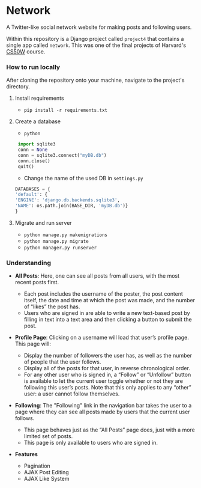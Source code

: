 # Network
A Twitter-like social network website for making posts and following users.

Within this repository is a Django project called `project4` that contains a single app called `network`. This was one of the final projects of Harvard's [CS50W](https://courses.edx.org/courses/course-v1:HarvardX+CS50W+Web/course/) course.

### How to run locally
After cloning the repository onto your machine, navigate to the project's directory.

1. Install requirements
    - `pip install -r requirements.txt`
2. Create a database
    - `python`
    ```python
     import sqlite3
     conn = None
     conn = sqlite3.connect("myDB.db")
     conn.close()
     quit()
    ```
    - Change the name of the used DB in `settings.py`
    ```py
    DATABASES = {
    'default': {
    'ENGINE': 'django.db.backends.sqlite3',
    'NAME': os.path.join(BASE_DIR, 'myDB.db')}
    }
    ```

3. Migrate and run server
    - `python manage.py makemigrations`
    - `python manage.py migrate`
    - `python manager.py runserver`

### Understanding
- **All Posts**: Here, one can see all posts from all users, with the most recent posts first.
    - Each post includes the username of the poster, the post content itself, the date and time at which the post was made, and the number of “likes” the post has.
    - Users who are signed in are able to write a new text-based post by filling in text into a text area and then clicking a button to submit the post.

- **Profile Page**: Clicking on a username will load that user’s profile page. This page will:
    - Display the number of followers the user has, as well as the number of people that the user follows.
    - Display all of the posts for that user, in reverse chronological order.
    - For any other user who is signed in, a “Follow” or “Unfollow” button is available to let the current user toggle whether or not they are following this user’s posts. Note that this only applies to any “other” user: a user cannot follow themselves.

- **Following**: The "Following" link in the navigation bar takes the user to a page where they can see all posts made by users that the current user follows.  
    - This page behaves just as the “All Posts” page does, just with a more limited set of posts.
    - This page is only available to users who are signed in.

- **Features**
    - Pagination
    - AJAX Post Editing
    - AJAX Like System




